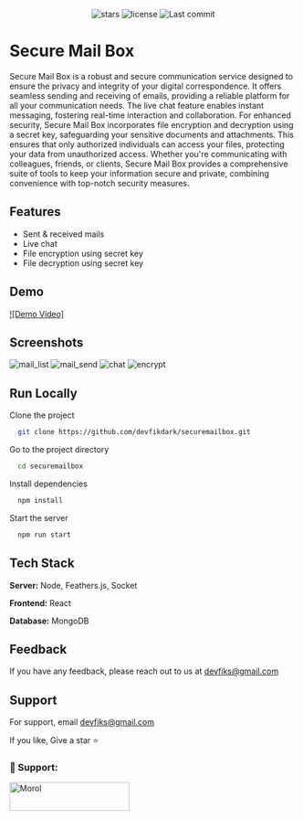 <div align="center">

![stars](https://badgen.net/github/stars/devfikdark/securemailbox)
![license](https://badgen.net/github/license/devfikdark/securemailbox)
![Last commit](https://badgen.net/github/last-commit/devfikdark/securemailbox)

</div>

# Secure Mail Box

Secure Mail Box is a robust and secure communication service designed to ensure the privacy and integrity of your digital correspondence. It offers seamless sending and receiving of emails, providing a reliable platform for all your communication needs. The live chat feature enables instant messaging, fostering real-time interaction and collaboration. For enhanced security, Secure Mail Box incorporates file encryption and decryption using a secret key, safeguarding your sensitive documents and attachments. This ensures that only authorized individuals can access your files, protecting your data from unauthorized access. Whether you're communicating with colleagues, friends, or clients, Secure Mail Box provides a comprehensive suite of tools to keep your information secure and private, combining convenience with top-notch security measures.

## Features

- Sent & received mails
- Live chat
- File encryption using secret key
- File decryption using secret key
  
## Demo

[![Demo Video]](https://github.com/devfikdark/securemailbox/assets/31995155/a3b3460a-115b-45ed-a5f6-61d845d53e4e)
## Screenshots

![mail_list](https://github.com/devfikdark/securemailbox/assets/31995155/e7cedbcb-dc6e-463e-8efd-26abe29296f8)
![mail_send](https://github.com/devfikdark/securemailbox/assets/31995155/c2918142-39c3-4bad-8b5c-68a2457f3202)
![chat](https://github.com/devfikdark/securemailbox/assets/31995155/f43cd133-2557-4734-adb9-a521c35a0ba9)
![encrypt](https://github.com/devfikdark/securemailbox/assets/31995155/b4582e4e-bb02-4204-bee8-cedd11bebf97)
## Run Locally

Clone the project

```bash
  git clone https://github.com/devfikdark/securemailbox.git
```

Go to the project directory

```bash
  cd securemailbox
```

Install dependencies

```bash
  npm install
```

Start the server

```bash
  npm run start
```


## Tech Stack

**Server:** Node, Feathers.js, Socket

**Frontend:** React

**Database:** MongoDB

## Feedback

If you have any feedback, please reach out to us at devfiks@gmail.com

## Support

For support, email devfiks@gmail.com

If you like, Give a star ⭐

<h3 align="left"> 🧡 Support:</h3>
<p><a href="https://www.buymeacoffee.com/jinnatul"> <img align="left" src="https://cdn.buymeacoffee.com/buttons/v2/default-yellow.png" height="50" width="210" alt="Morol" /></a></p>
